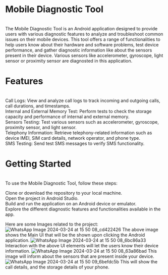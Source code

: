   <h1>Mobile Diagnostic Tool</h1><br/>
The Mobile Diagnostic Tool is an Android application designed to provide users with various diagnostic features to analyze and troubleshoot common issues on their mobile devices. This tool offers a range of functionalities to help users know about their hardware and software problems, test device performance, and gather diagnostic information like about the sensors present in their device. Various sensors like accelerometer, gyroscope, light sensor or proximity sensor are diagnosted in this application.

  <h1>Features</h1><br/>
Call Logs: View and analyze call logs to track incoming and outgoing calls, call durations, and timestamps.<br/>
Internal and External Memory Test: Perform tests to check the storage capacity and performance of internal and external memory.<br/>
Sensors Testing: Test various sensors such as accelerometer, gyroscope, proximity sensor, and light sensor.<br/>
Telephony Information: Retrieve telephony-related information such as device IMEI, SIM card details, network operator, and phone type.<br/>
SMS Testing: Send test SMS messages to verify SMS functionality.<br/>

  <h1>Getting Started</h1><br/>
To use the Mobile Diagnostic Tool, follow these steps:

Clone or download the repository to your local machine.<br/>
Open the project in Android Studio.<br/>
Build and run the application on an Android device or emulator.<br/>
Explore the different diagnostic features and functionalities available in the app.<br/>

Here are some Images related to the project:<br/>
![WhatsApp Image 2024-03-24 at 15 50 08_cd422426](https://github.com/gpunit2417/Android-Studio/assets/118668663/d25d2d9b-10a4-4fdf-b6fa-aebb861dbe09)
The above image shows the Main UI that will be the shown upon clicking the Android application.
![WhatsApp Image 2024-03-24 at 15 50 08_6bc86a33](https://github.com/gpunit2417/Android-Studio/assets/118668663/11f6934d-30f7-4478-96d8-621d2599b610)
Interaction with the above UI elements will let the users know their device information.
![WhatsApp Image 2024-03-24 at 15 50 08_63a86bad](https://github.com/gpunit2417/Android-Studio/assets/118668663/1357939c-a4f8-484a-b8ca-e28cde975f70)
This image will inform about the sensors that are present inside your device.
![WhatsApp Image 2024-03-24 at 15 50 09_6befdc5b](https://github.com/gpunit2417/Android-Studio/assets/118668663/30600aca-4d23-4117-ac0c-0a5f9309336e)
This will show the call details, and the storage details of your phone.
